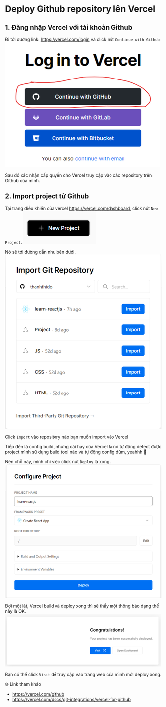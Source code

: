 # Deploy Github repository lên Vercel

## 1. Đăng nhập Vercel với tài khoản Github

Đi tới đường link: https://vercel.com/login và click nút `Continue with Github`
![login](./login.png)

Sau đó xác nhận cấp quyền cho Vercel truy cập vào các repository trên Github của mình.

## 2. Import project từ Github

Tại trang điều khiển của vercel https://vercel.com/dashboard, click nút `New Project`.
![new-project](./new-project.png)

Nó sẽ tới đường dẫn như bên dưới.
![import](./import.png)

Click `Import` vào repository nào bạn muốn import vào Vercel

Tiếp đến là config build, nhưng cái hay của Vercel là nó tự động detect được project mình sử dụng build tool nào và tự động config dùm, yeahhh 🎉

Nên chỗ này, mình chỉ việc click nút `Deploy` là xong.
![deploy](./deploy.png)

Đợi một lát, Vercel build và deploy xong thì sẽ thấy một thông báo dạng thế này là OK.
![congratulations](./Congratulations.png)

Bạn có thể click `Visit` để truy cập vào trang web của mình mới deploy xong.

🌐 Link tham khảo

-   https://vercel.com/github
-   https://vercel.com/docs/git-integrations/vercel-for-github
